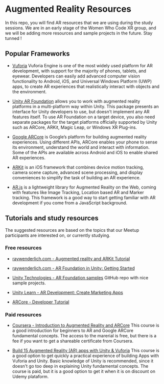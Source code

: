 # Augmented Reality Resources

In this repo, you will find AR resources that we are using during the study sessions. 
We are in an early stage of the Women Who Code XR group, and we will be adding more resources and sample projects in the future. Stay tunned !


## Popular Frameworks

* [Vuforia](https://library.vuforia.com/)
Vuforia Engine is one of the most widely used platform for AR development, with support for the majority of phones, tablets, and eyewear. Developers can easily add advanced computer vision functionality to Android, iOS, and Universal Windows Platform (UWP) apps, to create AR experiences that realistically interact with objects and the environment.

* [Unity AR Foundation](https://docs.unity3d.com/Packages/com.unity.xr.arfoundation@4.2/manual/index.html)
 allows you to work with augmented reality platforms in a multi-platform way within Unity. This package presents an interface for Unity developers to use, but doesn't implement any AR features itself. To use AR Foundation on a target device, you also need separate packages for the target platforms officially supported by Unity such as ARCore, ARKit, Magic Leap, or Windows XR Plug-ins.

* [Google ARCore](https://developers.google.com/ar)
 is Google’s platform for building augmented reality experiences. Using different APIs, ARCore enables your phone to sense its environment, understand the world and interact with information. Some of the APIs are available across Android and iOS to enable shared AR experiences.

* [ARKit](https://developer.apple.com/documentation/arkit)
 is an iOS framework that combines device motion tracking, camera scene capture, advanced scene processing, and display conveniences to simplify the task of building an AR experience.

* [AR.js](https://ar-js-org.github.io/AR.js-Docs/)
is a lightweight library for Augmented Reality on the Web, coming with features like Image Tracking, Location based AR and Marker tracking. This framework is a good way to start getting familiar with AR development if you come from a JavaScript background.


## Tutorials and study resources

The suggested resources are based on the topics that our Meetup participants are interested on, or currently studying.

### Free resources

* [raywenderlich.com - Augmented reality and ARKit Tutorial](https://www.raywenderlich.com/378-augmented-reality-and-arkit-tutorial)

* [raywenderlich.com - AR Foundation in Unity: Getting Started](https://www.raywenderlich.com/14808876-ar-foundation-in-unity-getting-started)

* [Unity Technologies - AR Foundation samples](https://github.com/Unity-Technologies/arfoundation-samples/)
GitHub repo with nice sample projects.

* [Unity Learn - AR Development: Create Marketing Apps](https://learn.unity.com/course/ar-marketing-with-ios-and-android)

* [ARCore - Developer Tutorial](https://developers.google.com/ar/develop)


### Paid resources

* [Coursera - Introduction to Augmented Reality and ARCore](https://www.coursera.org/learn/ar)
This course is a good introduction for beginners to AR and Google ARCore fundamental concepts. The access to the marerial is free, but there is a fee if you want to get a shareable certificate from Coursera.

* [Build 15 Augmented Reality (AR) apps with Unity & Vuforia](https://www.udemy.com/course/develop-augmented-reality-book-ar-business-card-with-unity/)
This course is a good option to get quickly a practical experience of building Apps with Vuforia and Unity. Basic knowledge of Unity is recommended, since it doesn't go too deep in explaining Unity fundamental concepts. The course is paid, but it is a good option to get it when it is on discount on Udemy plataform.

